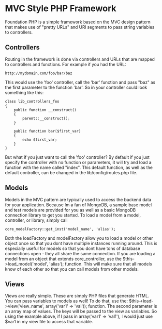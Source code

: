 MVC Style PHP Framework
===

Foundation PHP is a simple framework based on the MVC design pattern that makes use of "pretty URLs" and URI segments to pass string variables to controllers.

Controllers
---

Routing in the framework is done via controllers and URLs that are mapped to controllers and functions. For example if you had the URL:

```
http://mydomain.com/foo/bar/baz
```

This would use the 'foo' controller, call the 'bar' function and pass "baz" as the first parameter to the function 'bar'. So in your controller could look something like this:

```
class lib_controllers_foo 
{
	public function __construct()
	{
		parent::__construct();
	}

	public function bar($first_var)
	{
		echo $first_var;
	}
}
```

But what if you just want to call the 'foo' controller? By default if you just specify the controller with no function or parameters, it will try and load a function with the name called "index". This default function, as well as the default controller, can be changed in the lib/config/routes.php file.

Models
---

Models in the MVC pattern are typically used to access the backend data for your application. Because Im a fan of MongoDB, a sample base model and test models are provided for you as well as a basic MongoDB connection library to get you started. To load a model from a model, controller, or library, simply call 

```
core_modelFactory::get_inst('model_name', 'alias');
```

Both the loadFactory and modelFactory allow you to load a model or other object once so that you dont have multiple instances running around. This is especially useful for models so that you dont have tons of database connections open - they all share the same connection. If you are loading a model from an object that extends core_controller, use the $this->load_model('model', 'alias'); function. This will make sure that all models know of each other so that you can call models from other models.

Views
---

Views are really simple. These are simply PHP files that generate HTML. You can pass variables to models as well! To do that, use the: $this->load->view('view_name', array('var1' => 'val')); function. The second parameter is an array map of values. The keys will be passed to the view as variables. So using the example above, if I pass in array('var1' => 'val1'), I would just use $var1 in my view file to access that variable.
